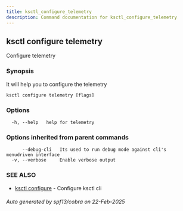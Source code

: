 ```yaml
---
title: ksctl_configure_telemetry
description: Command documentation for ksctl_configure_telemetry
---
```


## ksctl configure telemetry

Configure telemetry

### Synopsis

It will help you to configure the telemetry

```
ksctl configure telemetry [flags]
```

### Options

```
  -h, --help   help for telemetry
```

### Options inherited from parent commands

```
      --debug-cli   Its used to run debug mode against cli's menudriven interface
  -v, --verbose     Enable verbose output
```

### SEE ALSO

* [ksctl configure](ksctl_configure.md)	 - Configure ksctl cli

###### Auto generated by spf13/cobra on 22-Feb-2025
